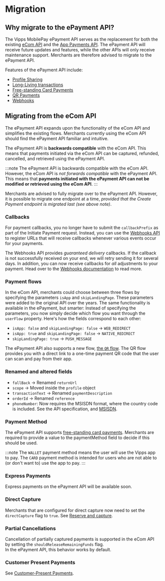 <!-- START_METADATA
---
title: Migration
sidebar_label: Migration
id: migration
sidebar_position: 110
description: Guide for existing merchants who wish to migrate their integration to the ePayment API.
toc_min_heading_level: 2
toc_max_heading_level: 5
---

END_METADATA -->

# Migration

## Why migrate to the ePayment API?

The Vipps MobilePay ePayment API serves as the replacement for both the existing [eCom API](https://developer.vippsmobilepay.com/docs/APIs/ecom-api) and the [App Payments API](https://developer.mobilepay.dk/docs/app-payments). The ePayment API will receive future updates and features, while the other APIs will only receive maintenance support. Merchants are therefore advised to migrate to the ePayment API.

Features of the ePayment API include:
* [Profile Sharing](https://developer.vippsmobilepay.com/docs/APIs/epayment-api/features/profile-sharing)
* [Long-Living transactions](https://developer.vippsmobilepay.com/docs/APIs/epayment-api/features/long-living-payments)
* [Free-standing Card Payments](https://developer.vippsmobilepay.com/docs/APIs/epayment-api/features/free-standing-card-payments)
* [QR Payments](https://developer.vippsmobilepay.com/docs/APIs/epayment-api/features/qr-payments)
* [Webhooks](https://developer.vippsmobilepay.com/docs/APIs/epayment-api/features/webhooks)


## Migrating from the eCom API

The ePayment API expands upon the functionality of the eCom API and simplifies the existing flows. Merchants currently using the eCom API should find the ePayment API familiar and intuitive.

The ePayment API is **backwards compatible** with the eCom API. This means that payments initiated via the eCom API can be captured, refunded, cancelled, and retrieved using the ePayment API.

:::note
The ePayment API is backwards compatible with the eCom API. However, the eCom API is _not forwards compatible_ with the ePayment API. This means that **payments initiated with the ePayment API can not be modified or retrieved using the eCom API**.
:::

Merchants are advised to fully migrate over to the ePayment API. However, it is possible to migrate one endpoint at a time, _provided that the Create Payment endpoint is migrated last (see above note)_.

### Callbacks

For payment callbacks, you no longer have to submit the `callbackPrefix` as part of the Initiate Payment request. Instead, you can use the [Webhooks API](https://developer.vippsmobilepay.com/docs/APIs/epayment-api/features/webhooks) to register URLs that will receive callbacks whenever various events occur for your payments.

The Webhooks API provides _guaranteed delivery_ callbacks. If the callback is not successfully received on your end, we will retry sending it for several days. In addition, you can now receive callbacks for _all_ adjustments to your payment. Head over to the [Webhooks documentation](https://developer.vippsmobilepay.com/docs/APIs/epayment-api/features/webhooks) to read more.

### Payment flows

In the eCom API, merchants could choose between three flows by specifying the parameters `isApp` and `skipLandingPage`. These parameters were added to the original API over the years. The same functionality is available in the ePayment, but smarter: Instead of specifying the parameters, you now simply decide which flow you want through the `userFlow` property. Here's how the fields correspond to each other:

* `isApp: false` and `skipLandingPage: false` -> `WEB_REDIRECT`
* `isApp: true` and `skipLandingPage: false`  -> `NATIVE_REDIRECT`
* `skipLandingPage: true`                     -> `PUSH_MESSAGE`

The ePayment API also supports a new flow, [the `QR` flow](https://developer.vippsmobilepay.com/docs/APIs/epayment-api/features/qr-payments). The QR flow provides you with a direct link to a one-time payment QR code that the user can scan and pay from their app.

### Renamed and altered fields

* `fallBack` -> Renamed `returnUrl`
* `scope` -> Moved inside the `profile` object
* `transactionText` -> Renamed `paymentDescription`
* `orderId` -> Renamed `reference`
* `phoneNumber`: Now requires the MSISDN format, where the country code is included. See the API specification, and [MSISDN](https://en.wikipedia.org/wiki/MSISDN).


### Payment Method

The ePayment API supports [free-standing card payments](https://developer.vippsmobilepay.com/docs/APIs/epayment-api/features/free-standing-card-payments). Merchants are required to provide a value to the paymentMethod field to decide if this should be used.

:::note
The `WALLET` payment method means the user will use the Vipps app to pay.  The `CARD` payment method is intended for users who are not able to (or don't want to) use the app to pay.
:::
### Express Payments

Express payments on the ePayment API will be available soon.


### Direct Capture

Merchants that are configured for direct capture now need to set the `directCapture` flag to `true`.
See [Reserve and capture](https://developer.vippsmobilepay.com/docs/vipps-developers/common-topics/reserve-and-capture).


### Partial Cancellations

Cancellation of partially captured payments is supported in the eCom API by setting the `shouldReleaseRemainingFunds` flag.  
In the ePayment API, this behavior works by default.


### Customer Present Payments

See [Customer-Present Payments](https://developer.vippsmobilepay.com/docs/APIs/epayment-api/features/customer-present-payments).